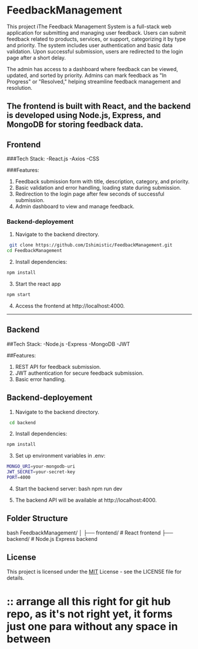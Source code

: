 # FeedbackManagement

This project iThe Feedback Management System is a full-stack web application for submitting and managing user feedback. Users can submit feedback related to products, services, or support, categorizing it by type and priority. The system includes user authentication and basic data validation. Upon successful submission, users are redirected to the login page after a short delay.

The admin has access to a dashboard where feedback can be viewed, updated, and sorted by priority. Admins can mark feedback as "In Progress" or "Resolved," helping streamline feedback management and resolution.

The frontend is built with React, and the backend is developed using Node.js, Express, and MongoDB for storing feedback data.
---

## Frontend

###Tech Stack: 
-React.js
-Axios
-CSS

###Features:
1. Feedback submission form with title, description, category, and priority.
2. Basic validation and error handling, loading state during submission.
3. Redirection to the login page after few seconds of successful submission.
4. Admin dashboard to view and manage feedback.


### Backend-deployement


1. Navigate to the backend directory. 
```bash
 git clone https://github.com/Ishimistic/FeedbackManagement.git
cd FeedbackManagement
```

2. Install dependencies:
```bash
npm install
```

3. Start the react app
```bash
npm start
```

4. Access the frontend at http://localhost:4000.

---
## Backend

##Tech Stack: 
-Node.js
-Express
-MongoDB
-JWT

##Features:
1. REST API for feedback submission.
2. JWT authentication for secure feedback submission.
3. Basic error handling.

## Backend-deployement

1. Navigate to the backend directory. 
```bash
 cd backend
```

2. Install dependencies:
```bash
npm install
```

3. Set up environment variables in .env:
```bash
MONGO_URI=your-mongodb-uri
JWT_SECRET=your-secret-key
PORT=4000
```

4. Start the backend server:
bash
npm run dev

5. The backend API will be available at http://localhost:4000.

## Folder Structure 
bash
FeedbackManagement/
│
├── frontend/                   # React frontend
├── backend/                    # Node.js Express backend

## License


This project is licensed under the [MIT](https://choosealicense.com/licenses/mit/) License - see the LICENSE file for details.
# :: arrange all this right for git hub repo, as it's not right yet, it forms just one para without any space in between
